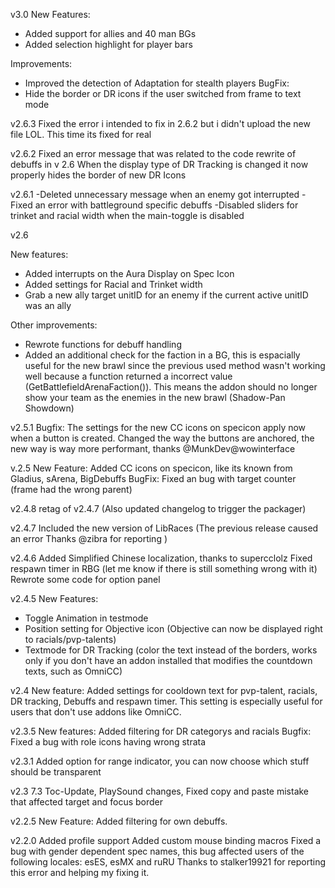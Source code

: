 
v3.0
New Features: 
- Added support for allies and 40 man BGs
- Added selection highlight for player bars

Improvements:
- Improved the detection of Adaptation for stealth players
BugFix:
- Hide the border or DR icons if the user switched from frame to text mode

v2.6.3
Fixed the error i intended to fix in 2.6.2 but i didn't upload the new file LOL. This time its fixed for real

v2.6.2
Fixed an error message that was related to the code rewrite of debuffs in v 2.6
When the display type of DR Tracking is changed it now properly hides the border of new DR Icons

v2.6.1
-Deleted unnecessary message when an enemy got interrupted
-Fixed an error with battleground specific debuffs
-Disabled sliders for trinket and racial width when the main-toggle is disabled


v2.6

New features:
- Added interrupts on the Aura Display on Spec Icon
- Added settings for Racial and Trinket width
- Grab a new ally target unitID for an enemy if the current active unitID was an ally

Other improvements:
- Rewrote functions for debuff handling
- Added an additional check for the faction in a BG, this is espacially useful for the new brawl since the previous used method wasn't working well because a function returned a incorrect value (GetBattlefieldArenaFaction()). This means the addon should no longer show your team as the enemies in the new brawl (Shadow-Pan Showdown)

v2.5.1
Bugfix: The settings for the new CC icons on specicon apply now when a button is created.
Changed the way the buttons are anchored, the new way is way more performant, thanks @MunkDev@wowinterface

v.2.5
New Feature: Added CC icons on specicon, like its known from Gladius, sArena, BigDebuffs
BugFix: Fixed an bug with target counter (frame had the wrong parent)

v2.4.8
retag of v2.4.7 (Also updated changelog to trigger the packager)

v2.4.7
Included the new version of LibRaces (The previous release caused an error Thanks @zibra for reporting )

v2.4.6
Added Simplified Chinese localization, thanks to supercclolz
Fixed respawn timer in RBG (let me know if there is still something wrong with it)
Rewrote some code for option panel

v2.4.5
New Features:
- Toggle Animation in testmode
- Position setting for Objective icon (Objective can now be displayed right to racials/pvp-talents)
- Textmode for DR Tracking (color the text instead of the borders, works only if you don't have an addon installed that modifies the countdown texts, such as OmniCC)

v2.4
New feature: Added settings for cooldown text for pvp-talent, racials, DR tracking, Debuffs and respawn timer. This setting is especially useful for users that don't use addons like OmniCC.

v2.3.5
New features: Added filtering for DR categorys and racials
Bugfix: Fixed a bug with role icons having wrong strata

v2.3.1
Added option for range indicator, you can now choose which stuff should be transparent

v2.3
7.3 Toc-Update, PlaySound changes, Fixed copy and paste mistake that affected target and focus border

v2.2.5
New Feature: Added filtering for own debuffs.

v2.2.0
Added profile support
Added custom mouse binding macros
Fixed a bug with gender dependent spec names, this bug affected users of the following locales: esES, esMX and ruRU
Thanks to stalker19921 for reporting this error and helping my fixing it.
